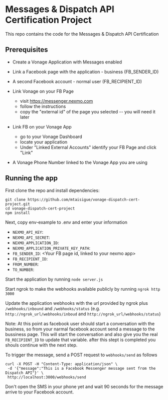 # Messages & Dispatch API Certification Project

This repo contains the code for the Messages & Dispatch API Certification

## Prerequisites

* Create a Vonage Application with Messages enabled
* Link a Facebook page with the application - business (FB_SENDER_ID)
* A second Facebook account - normal user (FB_RECIPIENT_ID)
* Link Vonage on your FB Page

   - visit https://messenger.nexmo.com
   - follow the instructions
   - copy the "external id" of the page you selected -- you will need it later

* Link FB on your Vonage App

   - go to your Vonage Dashboard
   - locate your application
   - Under "Linked External Accounts" identify your FB Page and click "Link"

* A Vonage Phone Number linked to the Vonage App you are using

## Running the app

First clone the repo and install dependencies:

```
git clone https://github.com/mtaisigue/vonage-dispatch-cert-project.git
cd vonage-dispatch-cert-project
npm install
```

Next, copy env-example to .env and enter your information

* `NEXMO_API_KEY`: <Your nexmo API>
* `NEXMO_API_SECRET`: <Your nexmo API secret>
* `NEXMO_APPLICATION_ID`: <Your nexmo app ID>
* `NEXMO_APPLICATION_PRIVATE_KEY_PATH`: <The private key file location>
* `FB_SENDER_ID`: <Your FB page id, linked to your nexmo app>
* `FB_RECIPIENT_ID`: <The id of the facebook account you want to send messages to>
* `FROM_NUMBER`: <Your nexmo vitual number>
* `TO_NUMBER`: <Your regular phone number>

Start the application by running `node server.js`

Start ngrok to make the webhooks available publicly by running `ngrok http 3000`

Update the application webhooks with the url provided by ngrok plus `/webhooks/inbound` and `/webhooks/status` (e.g. `http://ngrok_url/webhooks/inboud` and `http://ngrok_url/webhooks/status`)

Note: At this point as facebook user should start a conversation with the business, so from your narmal facebook account send a message to the bussiness page. This will start the conversation and also give you the real `FB_RECIPIENT_ID` to update that variable. after this stept is completed you shouls continue with the next step. 

To trigger the message, send a POST request to `webhooks/send` as follows

```
curl -X POST -H "Content-Type: application/json" \
 -d '{"message":"This is a Facebook Messenger message sent from the Dispatch API"}' \
 http://localhost:3000/webhooks/send
```

Don't open the SMS in your phone yet and wait 90 seconds for the message arrive to your Facebook account.
